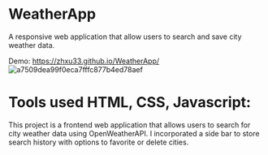# WeatherApp
A responsive web application that allow users to search and save city weather data.

Demo:
https://zhxu33.github.io/WeatherApp/
![a7509dea99f0eca7fffc877b4ed78aef](https://user-images.githubusercontent.com/77419802/210733789-6d47c94c-2ebd-450e-8e80-528598b6c8c5.gif)

# Tools used HTML, CSS, Javascript:
This project is a frontend web application that allows users to search for city weather data using OpenWeatherAPI. I incorporated a side bar to store search history with options to favorite or delete cities.

